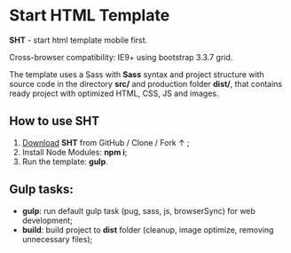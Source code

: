 # Start HTML Template

**SHT** - start html template mobile first. 

Cross-browser compatibility: IE9+ using bootstrap 3.3.7 grid.

The template uses a Sass with **Sass** syntax and project structure with source code in the directory **src/** and production folder **dist/**, that contains ready project with optimized HTML, CSS, JS and images.

## How to use SHT

1. <a href="https://github.com/Arhell/pug-sass-gulp-start-template/archive/master.zip">Download</a> **SHT** from GitHub / Clone / Fork &uarr; ;
1. Install Node Modules: **npm i**;
1. Run the template: **gulp**.

## Gulp tasks:

* **gulp**: run default gulp task (pug, sass, js, browserSync) for web development;
* **build**: build project to **dist** folder (cleanup, image optimize, removing unnecessary files);

